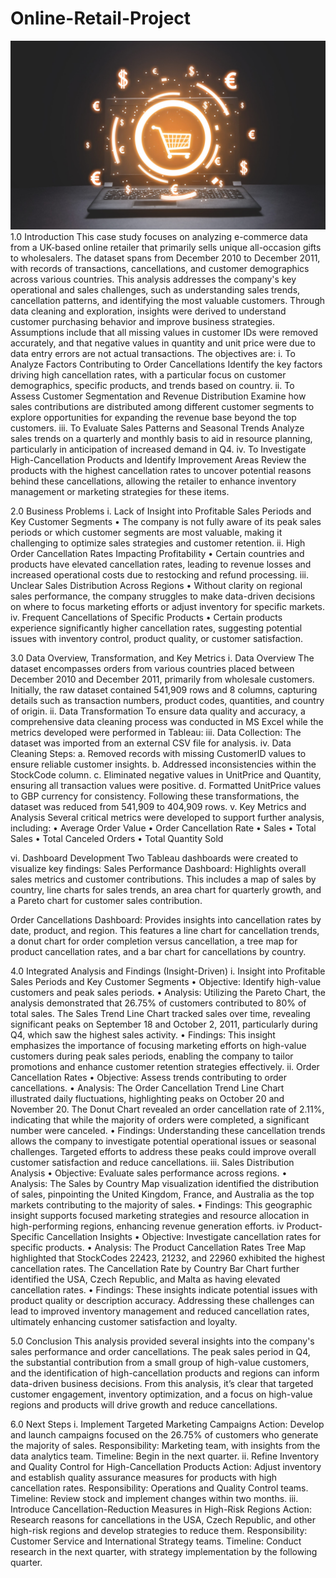 # Online-Retail-Project
 ![](Online-retail-shops-scaled.jpeg)
1.0 Introduction
This case study focuses on analyzing e-commerce data from a UK-based online retailer that primarily sells unique all-occasion gifts to wholesalers. The dataset spans from December 2010 to December 2011, with records of transactions, cancellations, and customer demographics across various countries. This analysis addresses the company's key operational and sales challenges, such as understanding sales trends, cancellation patterns, and identifying the most valuable customers. Through data cleaning and exploration, insights were derived to understand customer purchasing behavior and improve business strategies. Assumptions include that all missing values in customer IDs were removed accurately, and that negative values in quantity and unit price were due to data entry errors are not actual transactions. The objectives are:
i.	To Analyze Factors Contributing to Order Cancellations Identify the key factors driving high cancellation rates, with a particular focus on customer demographics, specific products, and trends based on country. 
ii.	To Assess Customer Segmentation and Revenue Distribution Examine how sales contributions are distributed among different customer segments to explore opportunities for expanding the revenue base beyond the top customers. 
iii.	To Evaluate Sales Patterns and Seasonal Trends Analyze sales trends on a quarterly and monthly basis to aid in resource planning, particularly in anticipation of increased demand in Q4. 
iv.	To Investigate High-Cancellation Products and Identify Improvement Areas Review the products with the highest cancellation rates to uncover potential reasons behind these cancellations, allowing the retailer to enhance inventory management or marketing strategies for these items.


2.0 Business Problems
i.	Lack of Insight into Profitable Sales Periods and Key Customer Segments
•	The company is not fully aware of its peak sales periods or which customer segments are most valuable, making it challenging to optimize sales strategies and customer retention.
ii.	High Order Cancellation Rates Impacting Profitability
•	Certain countries and products have elevated cancellation rates, leading to revenue losses and increased operational costs due to restocking and refund processing.
iii.	Unclear Sales Distribution Across Regions
•	Without clarity on regional sales performance, the company struggles to make data-driven decisions on where to focus marketing efforts or adjust inventory for specific markets.
iv.	Frequent Cancellations of Specific Products
•	Certain products experience significantly higher cancellation rates, suggesting potential issues with inventory control, product quality, or customer satisfaction.

3.0 Data Overview, Transformation, and Key Metrics
i. Data Overview
The dataset encompasses orders from various countries placed between December 2010 and December 2011, primarily from wholesale customers. Initially, the raw dataset contained 541,909 rows and 8 columns, capturing details such as transaction numbers, product codes, quantities, and country of origin.
ii. Data Transformation
To ensure data quality and accuracy, a comprehensive data cleaning process was conducted in MS Excel while the metrics developed were performed in Tableau:
iii.	Data Collection: The dataset was imported from an external CSV file for analysis.
iv.	Data Cleaning Steps:
a.	Removed records with missing CustomerID values to ensure reliable customer insights.
b.	Addressed inconsistencies within the StockCode column.
c.	Eliminated negative values in UnitPrice and Quantity, ensuring all transaction values were positive.
d.	Formatted UnitPrice values to GBP currency for consistency.
Following these transformations, the dataset was reduced from 541,909 to 404,909 rows.
v.	Key Metrics and Analysis
Several critical metrics were developed to support further analysis, including:
•	Average Order Value
•	Order Cancellation Rate
•	Sales
•	Total Sales
•	Total Canceled Orders
•	Total Quantity Sold

vi.	Dashboard Development
Two Tableau dashboards were created to visualize key findings:
Sales Performance Dashboard: Highlights overall sales metrics and customer contributions. This includes a map of sales by country, line charts for sales trends, an area chart for quarterly growth, and a Pareto chart for customer sales contribution.
 
Order Cancellations Dashboard: Provides insights into cancellation rates by date, product, and region. This features a line chart for cancellation trends, a donut chart for order completion versus cancellation, a tree map for product cancellation rates, and a bar chart for cancellations by country. 
 

4.0 Integrated Analysis and Findings (Insight-Driven)
i. Insight into Profitable Sales Periods and Key Customer Segments
•	Objective: Identify high-value customers and peak sales periods.
•	Analysis: Utilizing the Pareto Chart, the analysis demonstrated that 26.75% of customers contributed to 80% of total sales. The Sales Trend Line Chart tracked sales over time, revealing significant peaks on September 18 and October 2, 2011, particularly during Q4, which saw the highest sales activity.
•	Findings: This insight emphasizes the importance of focusing marketing efforts on high-value customers during peak sales periods, enabling the company to tailor promotions and enhance customer retention strategies effectively.
ii. Order Cancellation Rates
•	Objective: Assess trends contributing to order cancellations.
•	Analysis: The Order Cancellation Trend Line Chart illustrated daily fluctuations, highlighting peaks on October 20 and November 20. The Donut Chart revealed an order cancellation rate of 2.11%, indicating that while the majority of orders were completed, a significant number were canceled.
•	Findings: Understanding these cancellation trends allows the company to investigate potential operational issues or seasonal challenges. Targeted efforts to address these peaks could improve overall customer satisfaction and reduce cancellations.
iii. Sales Distribution Analysis
•	Objective: Evaluate sales performance across regions.
•	Analysis: The Sales by Country Map visualization identified the distribution of sales, pinpointing the United Kingdom, France, and Australia as the top markets contributing to the majority of sales.
•	Findings: This geographic insight supports focused marketing strategies and resource allocation in high-performing regions, enhancing revenue generation efforts.
iv Product-Specific Cancellation Insights
•	Objective: Investigate cancellation rates for specific products.
•	Analysis: The Product Cancellation Rates Tree Map highlighted that StockCodes 22423, 21232, and 22960 exhibited the highest cancellation rates. The Cancellation Rate by Country Bar Chart further identified the USA, Czech Republic, and Malta as having elevated cancellation rates.
•	Findings: These insights indicate potential issues with product quality or description accuracy. Addressing these challenges can lead to improved inventory management and reduced cancellation rates, ultimately enhancing customer satisfaction and loyalty.

5.0 Conclusion
This analysis provided several insights into the company's sales performance and order cancellations. The peak sales period in Q4, the substantial contribution from a small group of high-value customers, and the identification of high-cancellation products and regions can inform data-driven business decisions. From this analysis, it’s clear that targeted customer engagement, inventory optimization, and a focus on high-value regions and products will drive growth and reduce cancellations.

6.0	Next Steps
i.	Implement Targeted Marketing Campaigns
Action: Develop and launch campaigns focused on the 26.75% of customers who generate the majority of sales.
Responsibility:	Marketing team, with insights from the data analytics team.
Timeline: Begin in the next quarter.
ii.	Refine Inventory and Quality Control for High-Cancellation Products
Action: Adjust inventory and establish quality assurance measures for products with high cancellation rates.
Responsibility: Operations and Quality Control teams.
Timeline: Review stock and implement changes within two months.
iii.	Introduce Cancellation-Reduction Measures in High-Risk Regions
Action: Research reasons for cancellations in the USA, Czech Republic, and other high-risk regions and develop strategies to reduce them.
Responsibility: Customer Service and International Strategy teams.
Timeline: Conduct research in the next quarter, with strategy implementation by the following quarter.

